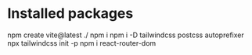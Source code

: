 # Installed packages
npm create vite@latest ./
npm i
npm i -D tailwindcss postcss autoprefixer
npx tailwindcss init -p
npm i react-router-dom